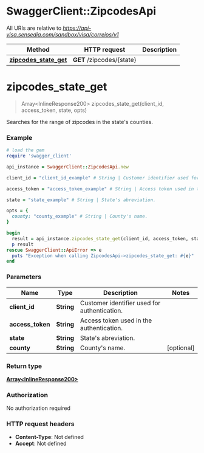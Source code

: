 # SwaggerClient::ZipcodesApi

All URIs are relative to *https://api-visa.sensedia.com/sandbox/visa/correios/v1*

Method | HTTP request | Description
------------- | ------------- | -------------
[**zipcodes_state_get**](ZipcodesApi.md#zipcodes_state_get) | **GET** /zipcodes/{state} | 


# **zipcodes_state_get**
> Array&lt;InlineResponse200&gt; zipcodes_state_get(client_id, access_token, state, opts)



Searches for the range of zipcodes in the state's counties.

### Example
```ruby
# load the gem
require 'swagger_client'

api_instance = SwaggerClient::ZipcodesApi.new

client_id = "client_id_example" # String | Customer identifier used for authentication.

access_token = "access_token_example" # String | Access token used in the authentication.

state = "state_example" # String | State's abreviation.

opts = { 
  county: "county_example" # String | County's name.
}

begin
  result = api_instance.zipcodes_state_get(client_id, access_token, state, opts)
  p result
rescue SwaggerClient::ApiError => e
  puts "Exception when calling ZipcodesApi->zipcodes_state_get: #{e}"
end
```

### Parameters

Name | Type | Description  | Notes
------------- | ------------- | ------------- | -------------
 **client_id** | **String**| Customer identifier used for authentication. | 
 **access_token** | **String**| Access token used in the authentication. | 
 **state** | **String**| State&#39;s abreviation. | 
 **county** | **String**| County&#39;s name. | [optional] 

### Return type

[**Array&lt;InlineResponse200&gt;**](InlineResponse200.md)

### Authorization

No authorization required

### HTTP request headers

 - **Content-Type**: Not defined
 - **Accept**: Not defined



